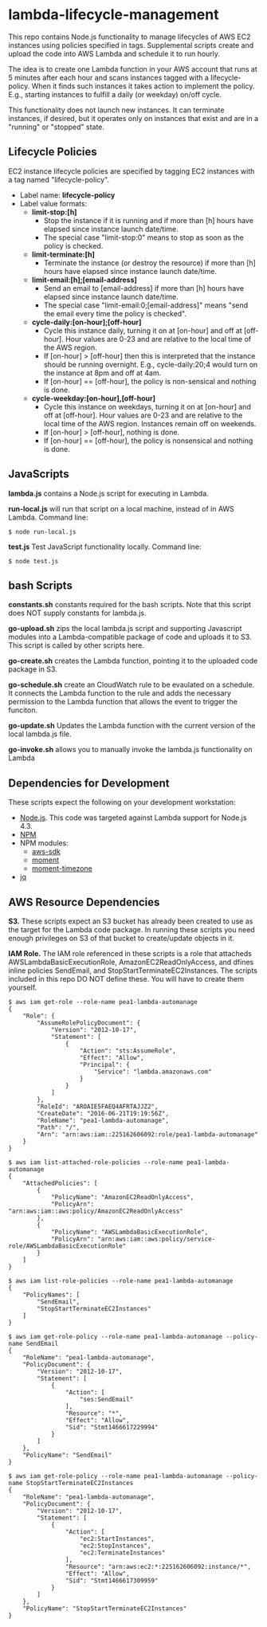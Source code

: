# lambda-lifecycle-management

This repo contains Node.js functionality to manage lifecycles of AWS EC2 instances using policies specified in tags. Supplemental scripts create and upload the code into AWS Lambda and schedule it to run hourly.

The idea is to create one Lambda function in your AWS account that runs at 5 minutes after each hour and scans instances tagged with a lifecycle-policy. When it finds such instances it takes action to implement the policy. E.g., starting instances to fulfill a daily (or weekday) on/off cycle.

This functionality does not launch new instances. It can terminate instances, if desired, but it operates only on instances that exist and are in a "running" or "stopped" state.

## Lifecycle Policies

EC2 instance lifecycle policies are specified by tagging EC2 instances with a tag named "lifecycle-policy".

* Label name: **lifecycle-policy**
* Label value formats:
  * **limit-stop:[h]**
    * Stop the instance if it is running and if more than [h] hours have elapsed since instance launch date/time.
    * The special case "limit-stop:0" means to stop as soon as the policy is checked.
  * **limit-terminate:[h]**
    * Terminate the instance (or destroy the resource) if more than [h] hours have elapsed since instance launch date/time.
  * **limit-email:[h];[email-address]**
    * Send an email to [email-address] if more than [h] hours have elapsed since instance launch date/time.
    * The special case "limit-email:0;[email-address]" means "send the email every time the policy is checked".
  * **cycle-daily:[on-hour];[off-hour]**
    * Cycle this instance daily, turning it on at [on-hour] and off at [off-hour]. Hour values are 0-23 and are relative to the local time of the AWS region.
    * If [on-hour] > [off-hour] then this is interpreted that the instance should be running overnight. E.g., cycle-daily:20;4 would turn on the instance at 8pm and off at 4am.
    * If [on-hour] == [off-hour], the policy is non-sensical and nothing is done.
  * **cycle-weekday:[on-hour],[off-hour]**
    * Cycle this instance on weekdays, turning it on at [on-hour] and off at [off-hour]. Hour values are 0-23 and are relative to the local time of the AWS region. Instances remain off on weekends.
    * If [on-hour] > [off-hour], nothing is done.
    * If [on-hour] == [off-hour], the policy is nonsensical and nothing is done.

## JavaScripts

**lambda.js** contains a Node.js script for executing in Lambda.

**run-local.js** will run that script on a local machine, instead of in AWS Lambda. Command line:

  ```
  $ node run-local.js
  ```

**test.js** Test JavaScript functionality locally. Command line:

  ```
  $ node test.js
  ```

## bash Scripts

**constants.sh** constants required for the bash scripts. Note that this script does NOT supply constants for lambda.js.

**go-upload.sh** zips the local lambda.js script and supporting Javascript modules into a Lambda-compatible package of code and uploads it to S3. This script is called by other scripts here.

**go-create.sh** creates the Lambda function, pointing it to the uploaded code package in S3.

**go-schedule.sh**  create an CloudWatch rule to be evaulated on a schedule. It connects the Lambda function to the rule and adds the necessary permission to the Lambda function that allows the event to trigger the funciton.

**go-update.sh** Updates the Lambda function with the current version of the local lambda.js file.

**go-invoke.sh** allows you to manually invoke the lambda.js functionality on Lambda

## Dependencies for Development

These scripts expect the following on your development workstation:

* [Node.js](https://nodejs.org/en/). This code was targeted against Lambda support for Node.js 4.3.
* [NPM](https://www.npmjs.com/)
* NPM modules:
  * [aws-sdk](https://www.npmjs.com/package/aws-sdk)
  * [moment](http://momentjs.com/)
  * [moment-timezone](http://momentjs.com/timezone/)
* [jq](https://stedolan.github.io/jq/)

## AWS Resource Dependencies

**S3.** These scripts expect an S3 bucket has already been created to use as the target for the Lambda code package. In running these scripts you need enough privileges on S3 of that bucket to create/update objects in it.

**IAM Role.** The IAM role referenced in these scripts is a role that attacheds AWSLambdaBasicExecutionRole, AmazonEC2ReadOnlyAccess, and dfines inline policies SendEmail, and StopStartTerminateEC2Instances. The scripts included in this repo DO NOT define these. You will have to create them yourself.

```
$ aws iam get-role --role-name pea1-lambda-automanage
{
    "Role": {
        "AssumeRolePolicyDocument": {
            "Version": "2012-10-17",
            "Statement": [
                {
                    "Action": "sts:AssumeRole",
                    "Effect": "Allow",
                    "Principal": {
                        "Service": "lambda.amazonaws.com"
                    }
                }
            ]
        },
        "RoleId": "AROAIE5FAEQ4AFRTAJJZ2",
        "CreateDate": "2016-06-21T19:19:56Z",
        "RoleName": "pea1-lambda-automanage",
        "Path": "/",
        "Arn": "arn:aws:iam::225162606092:role/pea1-lambda-automanage"
    }
}

$ aws iam list-attached-role-policies --role-name pea1-lambda-automanage
{
    "AttachedPolicies": [
        {
            "PolicyName": "AmazonEC2ReadOnlyAccess",
            "PolicyArn": "arn:aws:iam::aws:policy/AmazonEC2ReadOnlyAccess"
        },
        {
            "PolicyName": "AWSLambdaBasicExecutionRole",
            "PolicyArn": "arn:aws:iam::aws:policy/service-role/AWSLambdaBasicExecutionRole"
        }
    ]
}

$ aws iam list-role-policies --role-name pea1-lambda-automanage
{
    "PolicyNames": [
        "SendEmail",
        "StopStartTerminateEC2Instances"
    ]
}

$ aws iam get-role-policy --role-name pea1-lambda-automanage --policy-name SendEmail
{
    "RoleName": "pea1-lambda-automanage",
    "PolicyDocument": {
        "Version": "2012-10-17",
        "Statement": [
            {
                "Action": [
                    "ses:SendEmail"
                ],
                "Resource": "*",
                "Effect": "Allow",
                "Sid": "Stmt1466617229994"
            }
        ]
    },
    "PolicyName": "SendEmail"
}

$ aws iam get-role-policy --role-name pea1-lambda-automanage --policy-name StopStartTerminateEC2Instances
{
    "RoleName": "pea1-lambda-automanage",
    "PolicyDocument": {
        "Version": "2012-10-17",
        "Statement": [
            {
                "Action": [
                    "ec2:StartInstances",
                    "ec2:StopInstances",
                    "ec2:TerminateInstances"
                ],
                "Resource": "arn:aws:ec2:*:225162606092:instance/*",
                "Effect": "Allow",
                "Sid": "Stmt1466617309959"
            }
        ]
    },
    "PolicyName": "StopStartTerminateEC2Instances"
}

```
